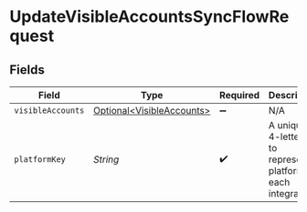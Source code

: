 # UpdateVisibleAccountsSyncFlowRequest


## Fields

| Field                                                                    | Type                                                                     | Required                                                                 | Description                                                              | Example                                                                  |
| ------------------------------------------------------------------------ | ------------------------------------------------------------------------ | ------------------------------------------------------------------------ | ------------------------------------------------------------------------ | ------------------------------------------------------------------------ |
| `visibleAccounts`                                                        | [Optional\<VisibleAccounts>](../../models/components/VisibleAccounts.md) | :heavy_minus_sign:                                                       | N/A                                                                      |                                                                          |
| `platformKey`                                                            | *String*                                                                 | :heavy_check_mark:                                                       | A unique 4-letter key to represent a platform in each integration.       | gbol                                                                     |